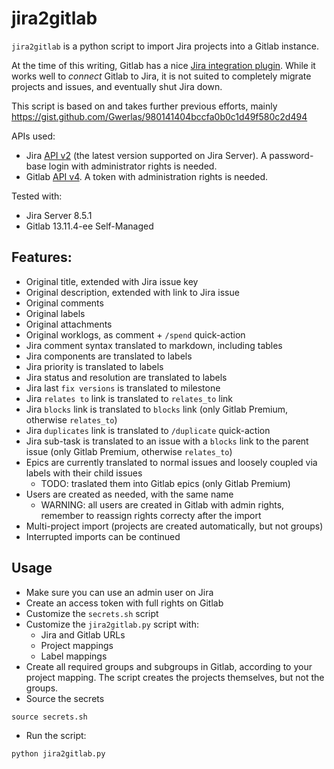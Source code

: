 # jira2gitlab

`jira2gitlab` is a python script to import Jira projects into a Gitlab instance.

At the time of this writing, Gitlab has a nice [Jira integration plugin](https://docs.gitlab.com/ee/integration/jira/). 
While it works well to _connect_ Gitlab to Jira, it is not suited to completely migrate projects and issues,
and eventually shut Jira down.

This script is based on and takes further previous efforts, mainly https://gist.github.com/Gwerlas/980141404bccfa0b0c1d49f580c2d494


APIs used:
- Jira [API v2](https://docs.atlassian.com/software/jira/docs/api/REST/8.5.0/) (the latest version supported on Jira Server). A password-base login with administrator rights is needed.
- Gitlab [API v4](https://docs.gitlab.com/ee/api/README.html). A token with administration rights is needed.


Tested with:
- Jira Server 8.5.1
- Gitlab 13.11.4-ee Self-Managed

## Features:
- Original title, extended with Jira issue key
- Original description, extended with link to Jira issue
- Original comments
- Original labels
- Original attachments
- Original worklogs, as comment + `/spend` quick-action
- Jira comment syntax translated to markdown, including tables
- Jira components are translated to labels
- Jira priority is translated to labels
- Jira status and resolution are translated to labels
- Jira last `fix versions` is translated to milestone
- Jira `relates to` link is translated to `relates_to` link
- Jira `blocks` link is translated to `blocks` link (only Gitlab Premium, otherwise `relates_to`)
- Jira `duplicates` link is translated to `/duplicate` quick-action
- Jira sub-task is translated to an issue with a `blocks` link to the parent issue (only Gitlab Premium, otherwise `relates_to`)
- Epics are currently translated to normal issues and loosely coupled via labels with their child issues
  - TODO: traslated them into Gitlab epics (only Gitlab Premium)
- Users are created as needed, with the same name
  - WARNING: all users are created in Gitlab with admin rights, remember to reassign rights correcty after the import
- Multi-project import (projects are created automatically, but not groups)
- Interrupted imports can be continued

## Usage
- Make sure you can use an admin user on Jira
- Create an access token with full rights on Gitlab
- Customize the `secrets.sh` script
- Customize the `jira2gitlab.py` script with:
  - Jira and Gitlab URLs
  - Project mappings
  - Label mappings
- Create all required groups and subgroups in Gitlab, according to your project mapping.
The script creates the projects themselves, but not the groups.
- Source the secrets
```
source secrets.sh
```
- Run the script:
```
python jira2gitlab.py
```




